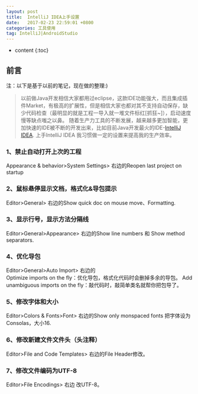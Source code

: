 ```yaml
---
layout: post
title:  IntelliJ IDEA上手设置
date:   2017-02-23 22:59:01 +0800
categories: 工具使用
tag: IntelliJ|AndroidStudio
---
```


* content
{:toc}

## 前言
注：以下是基于以前的笔记，现在做的整理:)

>以前做Java开发相信大家都用过eclipse，这款IDE功能强大，而且集成插件Market，有极高的扩展性，但是相信大家也都对其不支持自动保存，缺少代码检查（最明显的就是工程一导入就一堆文件标红[抓狂~]），启动速度慢等缺点嗤之以鼻。
>随着生产力工具的不断发展，越来越多更加智能，更加快速的IDE被不断的开发出来，比如目前Java开发最火的IDE-[IntelliJ IDEA](http://www.jetbrains.com/idea/).
>上手IntelliJ IDEA 我习惯做一定的设置来提高我的生产效率。

### 1、禁止自动打开上次的工程
Appearance & behavior>System Settings> 右边的Reopen last project on startup
### 2、鼠标悬停显示文档，格式化&导包提示
Editor>General> 右边的Show quick doc on mouse move、Formatting.
### 3、显示行号，显示方法分隔线
Editor>General>Appearance> 右边的Show line numbers 和 Show method separators.
### 4、优化导包
Editor>General>Auto Import> 右边的  
	Optimize imports on the fly：优化导包，格式化代码时会删掉多余的导包。
	Add unambiguous imports on the fly：敲代码时，敲简单类名就帮你把包导了。
### 5、修改字体和大小
Editor>Colors & Fonts>Font> 右边的Show only monspaced fonts 把字体设为Consolas，大小16.
### 6、修改新建文件文件头（头注释）
Editor>File and Code Templates> 右边的File Header修改。
### 7、修改文件编码为UTF-8
Editor>File Encodings> 右边 改UTF-8。

